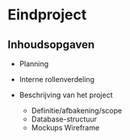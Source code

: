 # Eindproject

## Inhoudsopgaven

- Planning
- Interne rollenverdeling
- Beschrijving van het project

  * Definitie/afbakening/scope
  * Database-structuur
  * Mockups Wireframe
